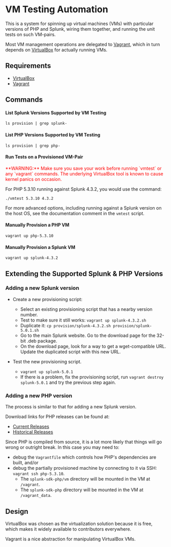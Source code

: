 # VM Testing Automation

This is a system for spinning up virtual machines (VMs) with particular
versions of PHP and Splunk, wiring them together, and running the unit tests on
such VM-pairs.

Most VM management operations are delegated to [Vagrant], which in turn depends
on [VirtualBox] for actually running VMs.

## Requirements

* [VirtualBox]
* [Vagrant]

[VirtualBox]: https://www.virtualbox.org/
[Vagrant]: http://vagrantup.com/

## Commands

#### List Splunk Versions Supported by VM Testing

```
ls provision | grep splunk-
```

#### List PHP Versions Supported by VM Testing

```
ls provision | grep php-
```

#### Run Tests on a Provisioned VM-Pair

<span style="color: red">
**WARNING:** Make sure you save your work before running `vmtest` or any
`vagrant` commands. The underlying VirtualBox tool is known to cause kernel
panics on occasion.
</span>

For PHP 5.3.10 running against Splunk 4.3.2, you would use the command:

```
./vmtest 5.3.10 4.3.2
```

For more advanced options, including running against a Splunk version on the
host OS, see the documentation comment in the `vmtest` script.

#### Manually Provision a PHP VM

```
vagrant up php-5.3.10
```

#### Manually Provision a Splunk VM

```
vagrant up splunk-4.3.2
```

## Extending the Supported Splunk & PHP Versions

### Adding a new Splunk version

* Create a new provisioning script:
    * Select an existing provisioning script that has a nearby version number.
    * Test to make sure it still works: `vagrant up splunk-4.3.2.sh`
    * Duplicate it: `cp provision/splunk-4.3.2.sh provision/splunk-5.0.1.sh`
    * Go to the main Splunk website.
      Go to the download page for the 32-bit .deb package.
    * On the download page, look for a way to get a wget-compatible URL.
      Update the duplicated script with this new URL.

* Test the new provisioning script.
    * `vagrant up splunk-5.0.1`
    * If there is a problem, fix the provisioning script,
      run `vagrant destroy splunk-5.0.1` and try the previous step again.


### Adding a new PHP version

The process is similar to that for adding a new Splunk version.

Download links for PHP releases can be found at:

* [Current Releases](http://us.php.net/downloads.php)
* [Historical Releases](http://us.php.net/releases/index.php)

Since PHP is compiled from source, it is a lot more likely that things will
go wrong or outright break. In this case you may need to:

* debug the `Vagrantfile` which controls how PHP's dependencies are built, and/or
* debug the partially provisioned machine by connecting to it via SSH:
  `vagrant ssh php-5.3.10`.
    * The `splunk-sdk-php/vm` directory will be mounted in the VM at `/vagrant`.
    * The `splunk-sdk-php` directory will be mounted in the VM at `/vagrant_data`.

## Design

VirtualBox was chosen as the virtualization solution because it is free, which
makes it widely available to contributors everywhere.

Vagrant is a nice abstraction for manipulating VirtualBox VMs.
